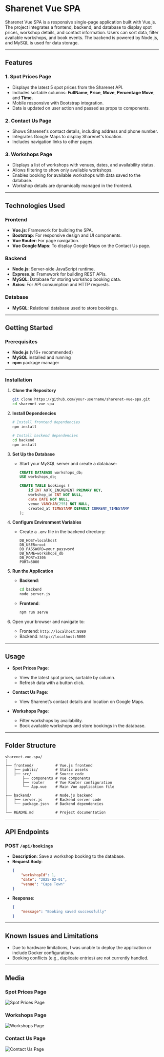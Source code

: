 # Sharenet Vue SPA

Sharenet Vue SPA is a responsive single-page application built with Vue.js. The project integrates a frontend, backend, and database to display spot prices, workshop details, and contact information. Users can sort data, filter available workshops, and book events. The backend is powered by Node.js, and MySQL is used for data storage.

---

## Features

### 1. **Spot Prices Page**
- Displays the latest 5 spot prices from the Sharenet API.
- Includes sortable columns: **FullName**, **Price**, **Move**, **Percentage Move**, and **Time**.
- Mobile responsive with Bootstrap integration.
- Data is updated on user action and passed as props to components.

### 2. **Contact Us Page**
- Shows Sharenet's contact details, including address and phone number.
- Integrates Google Maps to display Sharenet's location.
- Includes navigation links to other pages.

### 3. **Workshops Page**
- Displays a list of workshops with venues, dates, and availability status.
- Allows filtering to show only available workshops.
- Enables booking for available workshops with data saved to the database.
- Workshop details are dynamically managed in the frontend.

---

## Technologies Used

### **Frontend**
- **Vue.js**: Framework for building the SPA.
- **Bootstrap**: For responsive design and UI components.
- **Vue Router**: For page navigation.
- **Vue Google Maps**: To display Google Maps on the Contact Us page.

### **Backend**
- **Node.js**: Server-side JavaScript runtime.
- **Express.js**: Framework for building REST APIs.
- **MySQL**: Database for storing workshop booking data.
- **Axios**: For API consumption and HTTP requests.

### **Database**
- **MySQL**: Relational database used to store bookings.

---

## Getting Started

### Prerequisites
- **Node.js** (v16+ recommended)
- **MySQL** installed and running
- **npm** package manager

---

### Installation

1. **Clone the Repository**
   ```bash
   git clone https://github.com/your-username/sharenet-vue-spa.git
   cd sharenet-vue-spa
   ```

2. **Install Dependencies**
   ```bash
   # Install frontend dependencies
   npm install

   # Install backend dependencies
   cd backend
   npm install
   ```

3. **Set Up the Database**
   - Start your MySQL server and create a database:
     ```sql
     CREATE DATABASE workshops_db;
     USE workshops_db;

     CREATE TABLE bookings (
         id INT AUTO_INCREMENT PRIMARY KEY,
         workshop_id INT NOT NULL,
         date DATE NOT NULL,
         venue VARCHAR(255) NOT NULL,
         created_at TIMESTAMP DEFAULT CURRENT_TIMESTAMP
     );
     ```

4. **Configure Environment Variables**
   - Create a `.env` file in the backend directory:
     ```
     DB_HOST=localhost
     DB_USER=root
     DB_PASSWORD=your_password
     DB_NAME=workshops_db
     DB_PORT=3306
     PORT=5000
     ```

5. **Run the Application**
   - **Backend**:
     ```bash
     cd backend
     node server.js
     ```
   - **Frontend**:
     ```bash
     npm run serve
     ```

6. Open your browser and navigate to:
   - Frontend: `http://localhost:8080`
   - Backend: `http://localhost:5000`

---

## Usage

- **Spot Prices Page**:
  - View the latest spot prices, sortable by column.
  - Refresh data with a button click.

- **Contact Us Page**:
  - View Sharenet’s contact details and location on Google Maps.

- **Workshops Page**:
  - Filter workshops by availability.
  - Book available workshops and store bookings in the database.

---

## Folder Structure

```
sharenet-vue-spa/
│
├── frontend/          # Vue.js frontend
│   ├── public/        # Static assets
│   ├── src/           # Source code
│       ├── components # Vue components
│       ├── router     # Vue Router configuration
│       └── App.vue    # Main Vue application file
│
├── backend/           # Node.js backend
│   ├── server.js      # Backend server code
│   └── package.json   # Backend dependencies
│
└── README.md          # Project documentation
```

---

## API Endpoints

### POST `/api/bookings`
- **Description**: Save a workshop booking to the database.
- **Request Body**:
  ```json
  {
      "workshopId": 1,
      "date": "2025-02-01",
      "venue": "Cape Town"
  }
  ```
- **Response**:
  ```json
  {
      "message": "Booking saved successfully"
  }
  ```

---

## Known Issues and Limitations
- Due to hardware limitations, I was unable to deploy the application or include Docker configurations.
- Booking conflicts (e.g., duplicate entries) are not currently handled.

---

## Media

### Spot Prices Page
![Spot Prices Page](https://github.com/user-attachments/assets/0cd3b231-2ea2-4717-8ac2-6caffd98c291)


### Workshops Page
![Workshops Page](https://github.com/user-attachments/assets/c38d9df5-eafb-403d-a9fa-03c2257723e0)


### Contact Us Page
![Contact Us Page](https://github.com/user-attachments/assets/0602aedb-52b9-4949-bf56-97ad8da0e97e)
